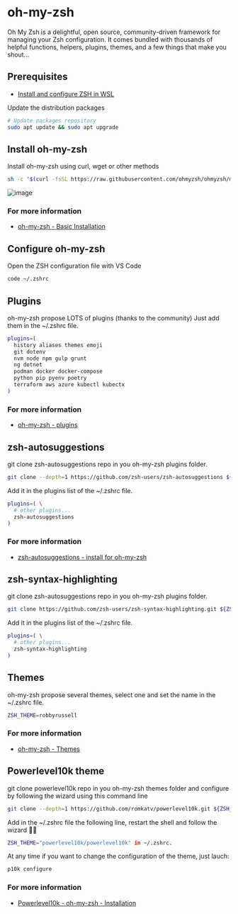 # oh-my-zsh

Oh My Zsh is a delightful, open source, community-driven framework for managing your Zsh configuration. It comes bundled with thousands of helpful functions, helpers, plugins, themes, and a few things that make you shout...

## Prerequisites

* [Install and configure ZSH in WSL](install-configure-zsh.md)

Update the distribution packages

```sh
# Update packages repository
sudo apt update && sudo apt upgrade
```

## Install oh-my-zsh

Install oh-my-zsh using curl, wget or other methods

```sh
sh -c "$(curl -fsSL https://raw.githubusercontent.com/ohmyzsh/ohmyzsh/master/tools/install.sh)"
```

![image](https://github.com/CedricCazin/tutorials/assets/26877462/aad27023-d399-48ad-b19a-0d01eab33758)

### For more information

* [oh-my-zsh - Basic Installation](https://github.com/ohmyzsh/ohmyzsh#basic-installation)

## Configure oh-my-zsh

Open the ZSH configuration file with VS Code

```sh
code ~/.zshrc
```

## Plugins

oh-my-zsh propose LOTS of plugins (thanks to the community)
Just add them in the ~/.zshrc file.

```bash
plugins=(
  history aliases themes emoji
  git dotenv
  nvm node npm gulp grunt
  ng dotnet
  podman docker docker-compose
  python pip pyenv poetry
  terraform aws azure kubectl kubectx
)
```

### For more information

* [oh-my-zsh - plugins](https://github.com/ohmyzsh/ohmyzsh/wiki/Plugins)

## zsh-autosuggestions

git clone zsh-autosuggestions repo in you oh-my-zsh plugins folder.

```sh
git clone --depth=1 https://github.com/zsh-users/zsh-autosuggestions ${ZSH_CUSTOM:-~/.oh-my-zsh/custom}/plugins/zsh-autosuggestions

```

Add it in the plugins list of the ~/.zshrc file.

```bash
plugins=( \
  # other plugins...
  zsh-autosuggestions
)
```

### For more information

* [zsh-autosuggestions - install for oh-my-zsh](https://github.com/zsh-users/zsh-autosuggestions/blob/master/INSTALL.md#oh-my-zsh)

## zsh-syntax-highlighting

git clone zsh-autosuggestions repo in you oh-my-zsh plugins folder.

```sh
git clone https://github.com/zsh-users/zsh-syntax-highlighting.git ${ZSH_CUSTOM:-~/.oh-my-zsh/custom}/plugins/zsh-syntax-highlighting
```

Add it in the plugins list of the ~/.zshrc file.

```bash
plugins=( \
  # other plugins...
  zsh-syntax-highlighting
)
```

## Themes

oh-my-zsh propose several themes, select one and set the name in the ~/.zshrc file.

```bash
ZSH_THEME=robbyrussell
```

### For more information

* [oh-my-zsh - Themes](https://github.com/ohmyzsh/ohmyzsh/wiki/Themes)

## Powerlevel10k theme

git clone powerlevel10k repo in you oh-my-zsh themes folder and configure by following the wizard using this command line

```sh
git clone --depth=1 https://github.com/romkatv/powerlevel10k.git ${ZSH_CUSTOM:-$HOME/.oh-my-zsh/custom}/themes/powerlevel10k
```

Add in the ~/.zshrc file the following line, restart the shell and follow the wizard 🧙‍♂️

```bash
ZSH_THEME="powerlevel10k/powerlevel10k" in ~/.zshrc.
```

At any time if you want to change the configuration of the theme, just lauch:

```sh
p10k configure
```

### For more information

* [Powerlevel10k - oh-my-zsh - Installation](https://github.com/romkatv/powerlevel10k#oh-my-zsh)
